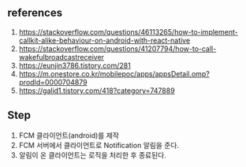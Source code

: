 ## references
 1. https://stackoverflow.com/questions/46113265/how-to-implement-callkit-alike-behaviour-on-android-with-react-native
 2. https://stackoverflow.com/questions/41207794/how-to-call-wakefulbroadcastreceiver
 3. https://eunjin3786.tistory.com/281
 4. https://m.onestore.co.kr/mobilepoc/apps/appsDetail.omp?prodId=0000704879
 5. https://galid1.tistory.com/418?category=747889

## Step
 1. FCM 클라이언트(android)를 제작
 2. FCM 서버에서 클라이언트로 Notification 알림을 준다.
 3. 알림이 온 클라이언트는 로직을 처리한 후 종료된다.
